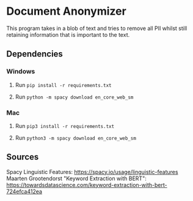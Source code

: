 # Document Anonymizer
This program takes in a blob of text and tries to remove all PII whilst still retaining information that is important to the text.

## Dependencies

### Windows
1. Run ```pip install -r requirements.txt```<br/>

2. Run ```python -m spacy download en_core_web_sm```

### Mac
1. Run ```pip3 install -r requirements.txt```<br/>

2. Run ```python3 -m spacy download en_core_web_sm```

## Sources
Spacy Linguistic Features: https://spacy.io/usage/linguistic-features <br/>
Maarten Grootendorst "Keyword Extraction with BERT": https://towardsdatascience.com/keyword-extraction-with-bert-724efca412ea <br/>
